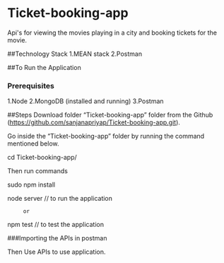 # Ticket-booking-app
Api's for viewing the movies playing in a city and booking tickets for the movie.

##Technology Stack 
1.MEAN stack
2.Postman


##To Run the Application

### Prerequisites

1.Node
2.MongoDB (installed and running)
3.Postman

##Steps
Download folder “Ticket-booking-app” folder from the Github (https://github.com/sanjanapriyap/Ticket-booking-app.git).

Go inside the “Ticket-booking-app” folder by running the command mentioned below.

cd Ticket-booking-app/

Then run commands

sudo npm install

node server // to run the application

         or 
npm test // to test the application

###Importing the APIs in postman


Then Use APIs to use application.

